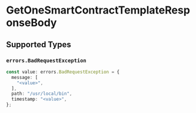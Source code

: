# GetOneSmartContractTemplateResponseBody


## Supported Types

### `errors.BadRequestException`

```typescript
const value: errors.BadRequestException = {
  message: [
    "<value>",
  ],
  path: "/usr/local/bin",
  timestamp: "<value>",
};
```

